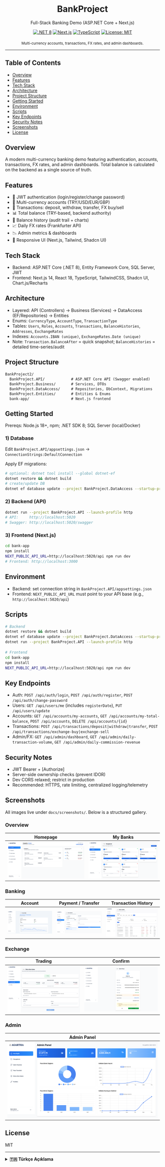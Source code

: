 <div align="center">

# BankProject

Full-Stack Banking Demo (ASP.NET Core + Next.js)

[![.NET 8](https://img.shields.io/badge/.NET-8.0-512BD4?logo=dotnet)](#)
[![Next.js](https://img.shields.io/badge/Next.js-14-000000?logo=nextdotjs)](#)
[![TypeScript](https://img.shields.io/badge/TypeScript-5-3178C6?logo=typescript)](#)
[![License: MIT](https://img.shields.io/badge/License-MIT-green.svg)](#license)

<sub>Multi-currency accounts, transactions, FX rates, and admin dashboards.</sub>

</div>

---

## Table of Contents
- [Overview](#overview)
- [Features](#features)
- [Tech Stack](#tech-stack)
- [Architecture](#architecture)
- [Project Structure](#project-structure)
- [Getting Started](#getting-started)
- [Environment](#environment)
- [Scripts](#scripts)
- [Key Endpoints](#key-endpoints)
- [Security Notes](#security-notes)
- [Screenshots](#screenshots)
- [License](#license)

## Overview
A modern multi-currency banking demo featuring authentication, accounts, transactions, FX rates, and admin dashboards. Total balance is calculated on the backend as a single source of truth.

## Features
- 🔐 JWT authentication (login/register/change password)
- 💱 Multi-currency accounts (TRY/USD/EUR/GBP)
- 💸 Transactions: deposit, withdraw, transfer, FX buy/sell
- 📊 Total balance (TRY-based, backend authority)
- 🧾 Balance history (audit trail + charts)
- 📈 Daily FX rates (Frankfurter API)
- 📉 Admin metrics & dashboards
- 🎯 Responsive UI (Next.js, Tailwind, Shadcn UI)

## Tech Stack
- Backend: ASP.NET Core (.NET 8), Entity Framework Core, SQL Server, JWT
- Frontend: Next.js 14, React 18, TypeScript, TailwindCSS, Shadcn UI, Chart.js/Recharts

## Architecture
- Layered: API (Controllers) → Business (Services) → DataAccess (EF/Repositories) → Entities
- Enums: `CurrencyType`, `AccountType`, `TransactionType`
- Tables: `Users`, `Roles`, `Accounts`, `Transactions`, `BalanceHistories`, `Addresses`, `ExchangeRates`
- Indexes: `Accounts.IBAN (unique)`, `ExchangeRates.Date (unique)`
- Note: `Transaction.BalanceAfter` = quick snapshot; `BalanceHistories` = detailed time-series/audit

## Project Structure
```
BankProject2/
  BankProject.API/            # ASP.NET Core API (Swagger enabled)
  BankProject.Business/       # Services, DTOs
  BankProject.DataAccess/     # Repositories, DbContext, Migrations
  BankProject.Entities/       # Entities & Enums
  bank-app/                   # Next.js frontend
```

## Getting Started
Prereqs: Node.js 18+, npm; .NET SDK 8; SQL Server (local/Docker)

### 1) Database
Edit `BankProject.API/appsettings.json` → `ConnectionStrings:DefaultConnection`

Apply EF migrations:
```bash
# optional: dotnet tool install --global dotnet-ef
dotnet restore && dotnet build
# create/update DB
dotnet ef database update --project BankProject.DataAccess --startup-project BankProject.API
```

### 2) Backend (API)
```bash
dotnet run --project BankProject.API --launch-profile http
# API:     http://localhost:5020
# Swagger: http://localhost:5020/swagger
```

### 3) Frontend (Next.js)
```bash
cd bank-app
npm install
NEXT_PUBLIC_API_URL=http://localhost:5020/api npm run dev
# Frontend: http://localhost:3000
```

## Environment
- Backend: set connection string in `BankProject.API/appsettings.json`
- Frontend: `NEXT_PUBLIC_API_URL` must point to your API base (e.g., `http://localhost:5020/api`)

## Scripts
```bash
# Backend
dotnet restore && dotnet build
dotnet ef database update --project BankProject.DataAccess --startup-project BankProject.API
dotnet run --project BankProject.API --launch-profile http

# Frontend
cd bank-app
npm install
NEXT_PUBLIC_API_URL=http://localhost:5020/api npm run dev
```

## Key Endpoints
- Auth: `POST /api/auth/login`, `POST /api/auth/register`, `POST /api/auth/change-password`
- Users: `GET /api/users/me` (includes `registerDate`), `PUT /api/users/update`
- Accounts: `GET /api/accounts/my-accounts`, `GET /api/accounts/my-total-balance`, `POST /api/accounts`, `DELETE /api/accounts/{id}`
- Transactions: `POST /api/transactions/deposit|withdraw|transfer`, `POST /api/transactions/exchange-buy|exchange-sell`
- Admin/FX: `GET /api/admin/dashboard`, `GET /api/admin/daily-transaction-volume`, `GET /api/admin/daily-commission-revenue`

## Security Notes
- JWT Bearer + [Authorize]
- Server-side ownership checks (prevent IDOR)
- Dev CORS relaxed; restrict in production
- Recommended: HTTPS, rate limiting, centralized logging/telemetry

## Screenshots
All images live under `docs/screenshots/`. Below is a structured gallery.

### Overview
| Homepage | My Banks |
|---|---|
| ![Homepage](docs/screenshots/homepage.png) | ![My Banks](docs/screenshots/my-banks.png) |

### Banking
| Account | Payment / Transfer | Transaction History |
|---|---|---|
| ![Account](docs/screenshots/account.png) | ![Payment/Transfer](docs/screenshots/payment-transfer.png) | ![History](docs/screenshots/transaction-history.jpg) |

### Exchange
| Trading | Confirm |
|---|---|
| ![Exchange Trading](docs/screenshots/exchange-trading.png) | ![Exchange Confirm](docs/screenshots/exchange-confirm.png) |

### Admin
| Admin Panel |
|---|
| ![Admin Panel](docs/screenshots/admin-panel.png) |

## License
MIT

---

<details>
<summary><strong>🇹🇷 Türkçe Açıklama</strong></summary>

## Genel Bakış
Kimlik doğrulama, hesaplar, işlemler, döviz kurları ve admin panelleri içeren çok para birimli modern bir demo. Toplam bakiye, tek doğru kaynak olması için backend’te hesaplanır.

## Özellikler
- 🔐 JWT kimlik doğrulama (giriş/kayıt/şifre değiştir)
- 💱 TRY/USD/EUR/GBP hesaplar
- 💸 İşlemler: para yatır/çek, transfer, döviz al/sat
- 📊 Toplam bakiye (TRY bazlı, backend’te tek doğru kaynak)
- 🧾 Bakiye geçmişi (audit + grafik)
- 📈 Günlük kur tablosu (Frankfurter API)
- 📉 Admin metrikleri/grafikler
- 🎯 Responsive arayüz (Next.js, Tailwind, Shadcn UI)

## Mimari/Yığın
- Katmanlı: API → Business → DataAccess → Entities
- EF Core + SQL Server; Next.js 14 + TypeScript
- `Transaction.BalanceAfter` hızlı görünüm; `BalanceHistories` detaylı zaman serisi/audit

## Kurulum
```bash
# Veritabanı
dotnet restore && dotnet build
# (gerekirse) dotnet tool install --global dotnet-ef
dotnet ef database update --project BankProject.DataAccess --startup-project BankProject.API

# API
dotnet run --project BankProject.API --launch-profile http
# http://localhost:5020

# Frontend
cd bank-app
npm install
NEXT_PUBLIC_API_URL=http://localhost:5020/api npm run dev
# http://localhost:3000
```

## Önemli Uçlar
- Auth: `/api/auth/login|register|change-password`
- Users: `/api/users/me` (registerDate içerir), `/api/users/update`
- Accounts: `/api/accounts/my-accounts`, `/api/accounts/my-total-balance`, `/api/accounts`
- Transactions: `/api/transactions/deposit|withdraw|transfer|exchange-buy|exchange-sell`

## Güvenlik Notları
- JWT + [Authorize]
- Sunucu tarafı sahiplik kontrolleri (IDOR önleme)
- Prod’da CORS kısıtlayın; HTTPS, rate limit, merkezi log önerilir

## Lisans
MIT

</details>
